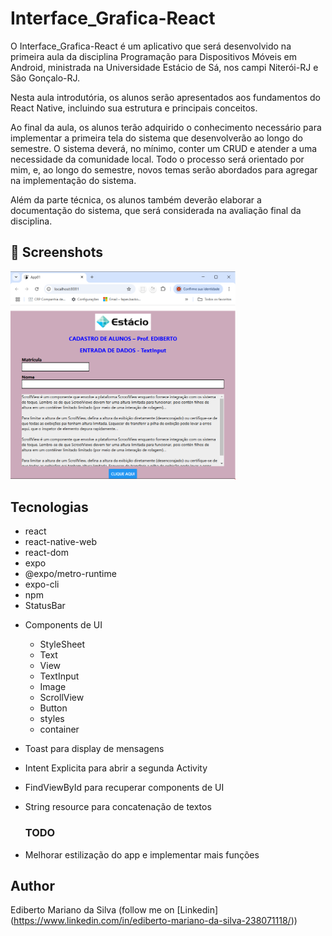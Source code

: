# Interface_Grafica-React
O Interface_Grafica-React é um aplicativo que será desenvolvido na primeira aula da disciplina Programação 
para Dispositivos Móveis em Android, ministrada na Universidade Estácio de Sá, nos campi Niterói-RJ e São 
Gonçalo-RJ. 

Nesta aula introdutória, os alunos serão apresentados aos fundamentos do React Native, incluindo sua
estrutura e principais conceitos.

Ao final da aula, os alunos terão adquirido o conhecimento necessário para implementar a primeira tela 
do sistema que desenvolverão ao longo do semestre. O sistema deverá, no mínimo, conter um CRUD e atender 
a uma necessidade da comunidade local. Todo o processo será orientado por mim, e, ao longo do semestre, 
novos temas serão abordados para agregar na implementação do sistema.

Além da parte técnica, os alunos também deverão elaborar a documentação do sistema, que será considerada 
na avaliação final da disciplina.

## :camera_flash: Screenshots
<!-- You can add more screenshots here if you like -->
<img src="/imagem/imagem02.png" width="360">&emsp;

## Tecnologias
* react
* react-native-web
* react-dom
* expo
* @expo/metro-runtime
* expo-cli
* npm
* StatusBar
- Components de UI
    - StyleSheet
    - Text
    - View
    - TextInput
    - Image
    - ScrollView
    - Button
    - styles
    - container
- Toast para display de mensagens
- Intent Explicita para abrir a segunda Activity
- FindViewById para recuperar components de UI
- String resource para concatenação de textos

  ### TODO
- Melhorar estilização do app e implementar mais funções

## Author
Ediberto Mariano da Silva (follow me on [Linkedin] (https://www.linkedin.com/in/ediberto-mariano-da-silva-238071118/))
